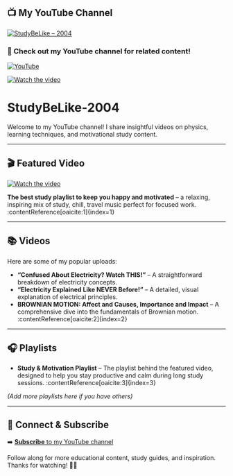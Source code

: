 ## 📺 My YouTube Channel
[![StudyBeLike – 2004](https://img.shields.io/badge/YouTube-StudyBeLike-red?style=for-the-badge&logo=youtube)](https://www.youtube.com/@StudyBeLike-2004)

### 🔗 Check out my YouTube channel for related content!
[![YouTube](https://img.shields.io/badge/Subscribe-StudyBeLike-red?style=for-the-badge&logo=youtube)](https://www.youtube.com/@StudyBeLike-2004)

[![Watch the video](https://img.youtube.com/vi/VIDEO_ID/0.jpg)](https://www.youtube.com/watch?v=VIDEO_ID)

# StudyBeLike‑2004

Welcome to my YouTube channel! I share insightful videos on physics, learning techniques, and motivational study content.

---

## 🎬 Featured Video

[![Watch the video](https://img.youtube.com/yCrkPtvN6mw&t=805s.jpg)]((https://www.youtube.com/watch?v=yCrkPtvN6mw&t=805s))

**The best study playlist to keep you happy and motivated** – a relaxing, inspiring mix of study, chill, travel music perfect for focused work. :contentReference[oaicite:1]{index=1}

---

## 📚 Videos

Here are some of my popular uploads:

- **“Confused About Electricity? Watch THIS!”** – A straightforward breakdown of electricity concepts.
- **“Electricity Explained Like NEVER Before!”** – A detailed, visual explanation of electrical principles.
- **BROWNIAN MOTION: Affect and Causes, Importance and Impact** – A comprehensive dive into the fundamentals of Brownian motion. :contentReference[oaicite:2]{index=2}

---

## 🎧 Playlists

- **Study & Motivation Playlist** – The playlist behind the featured video, designed to help you stay productive and calm during long study sessions. :contentReference[oaicite:3]{index=3}

*(Add more playlists here if you have others)*

---

## 🔗 Connect & Subscribe

➡️ [**Subscribe** to my YouTube channel](https://www.youtube.com/@StudyBeLike-2004)

Follow along for more educational content, study guides, and inspiration. Thanks for watching! 🧠✨

